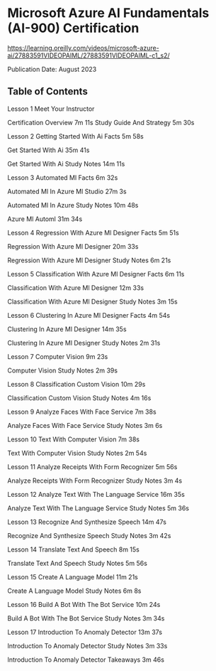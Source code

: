 # Microsoft Azure AI Fundamentals (AI-900) Certification
https://learning.oreilly.com/videos/microsoft-azure-ai/27883591VIDEOPAIML/27883591VIDEOPAIML-c1_s2/

Publication Date: August 2023


## Table of Contents
Lesson 1
Meet Your Instructor

Certification Overview
7m 11s
Study Guide And Strategy
5m 30s

Lesson 2
Getting Started With Ai Facts
5m 58s

Get Started With Ai
35m 41s

Get Started With Ai Study Notes
14m 11s

Lesson 3
Automated Ml Facts
6m 32s

Automated Ml In Azure Ml Studio
27m 3s

Automated Ml In Azure Study Notes
10m 48s

Azure Ml Automl
31m 34s

Lesson 4
Regression With Azure Ml Designer Facts
5m 51s

Regression With Azure Ml Designer
20m 33s

Regression With Azure Ml Designer Study Notes
6m 21s

Lesson 5
Classification With Azure Ml Designer Facts
6m 11s

Classification With Azure Ml Designer
12m 33s

Classification With Azure Ml Designer Study Notes
3m 15s

Lesson 6
Clustering In Azure Ml Designer Facts
4m 54s

Clustering In Azure Ml Designer
14m 35s

Clustering In Azure Ml Designer Study Notes
2m 31s

Lesson 7
Computer Vision
9m 23s

Computer Vision Study Notes
2m 39s

Lesson 8
Classification Custom Vision
10m 29s

Classification Custom Vision Study Notes
4m 16s

Lesson 9
Analyze Faces With Face Service
7m 38s

Analyze Faces With Face Service Study Notes
3m 6s

Lesson 10
Text With Computer Vision
7m 38s

Text With Computer Vision Study Notes
2m 54s

Lesson 11
Analyze Receipts With Form Recognizer
5m 56s

Analyze Receipts With Form Recognizer Study Notes
3m 4s

Lesson 12
Analyze Text With The Language Service
16m 35s

Analyze Text With The Language Service Study Notes
5m 36s

Lesson 13
Recognize And Synthesize Speech
14m 47s

Recognize And Synthesize Speech Study Notes
3m 42s

Lesson 14
Translate Text And Speech
8m 15s

Translate Text And Speech Study Notes
5m 56s

Lesson 15
Create A Language Model
11m 21s

Create A Language Model Study Notes
6m 8s

Lesson 16
Build A Bot With The Bot Service
10m 24s

Build A Bot With The Bot Service Study Notes
3m 34s

Lesson 17
Introduction To Anomaly Detector
13m 37s

Introduction To Anomaly Detector Study Notes
3m 33s

Introduction To Anomaly Detector Takeaways
3m 46s
